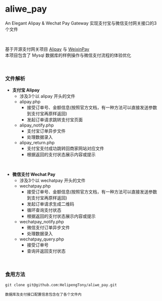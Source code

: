 # aliwe_pay
An Elegant Alipay &amp; Wechat Pay Gateway
实现支付宝与微信支付网关接口的3个文件

<br/>

基于开源支付网关项目 [Alipay](https://github.com/dedemao/alipay) 与 [WeixinPay](https://github.com/dedemao/weixinPay)
<br/>
本项目包含了 Mysql 数据库的样例操作与微信支付流程的体验优化

<br/>

### 文件解析
+ **支付宝 Alipay**
  + 涉及3个以 alipay 开头的文件
  + alipay.php
    + 接受订单号、金额信息(按照官方文档，有一种方法可以直接发送参数到支付宝再原样返回)
    + 发起订单请求跳转支付宝页面
  + alipay_notify.php
    + 支付宝订单异步文件
    + 处理数据录入
  + alipay_return.php
    + 支付宝支付成功跳转回商家网站对应文件
    + 根据返回的支付状态展示内容或提示

<br/>    

+ **微信支付 Wechat Pay**
  + 涉及3个以 wechatpay 开头的文件
  + wechatpay.php
    + 接受订单号、金额信息(按照官方文档，有一种方法可以直接发送参数到支付宝再原样返回)
    + 发起订单请求生成二维码
    + 循环查询支付状态
    + 根据返回的支付状态展示内容或提示
  + wechatpay_notify.php
    + 微信支付订单异步文件
    + 处理数据录入
  + wechatpay_query.php
    + 接受订单号
    + 查询并返回支付状态
  
<br/>

### 食用方法
```
git clone git@github.com:HelipengTony/aliwe_pay.git

数据库及支付接口配置信息包含在了各个文件内
```
